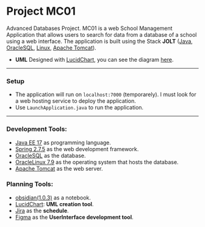 # Project MC01

Advanced Databases Project.
MC01 is a web  School Management Application that allows users to search for data from a database of a school using a web interface. The application is built using the Stack **JOLT** ([Java](https://www.oracle.com/java/technologies/javase/jdk17-archive-downloads.html), [OracleSQL](https://www.oracle.com/database/technologies/appdev/sql-developer.html), [Linux](https://www.oracle.com/linux/), [Apache Tomcat](https://tomcat.apache.org/)).
- **UML** Designed with [LucidChart](https://lucid.app/), you can see the diagram [here](https://lucid.app/lucidchart/e151864c-2d4a-4bcb-aab4-2fb80088c6a5/edit?viewport_loc=1305%2C392%2C963%2C1507%2CnzITqXaFRXv0&invitationId=inv_0e2e08d2-6bc3-427c-bc0e-e5b9ce386790).


----
### Setup
- The application will run on `localhost:7000` (temporarely). I must look for a web hosting service to deploy the application.
- Use `LaunchApplication.java` to run the application.


----
### Development Tools:
- [Java EE 17](https://www.oracle.com/java/technologies/javase/jdk17-archive-downloads.html) as programming language.
- [Spring 2.7.5](https://spring.io/) as the web development framework.
- [OracleSQL](https://www.oracle.com/database/technologies/appdev/sql-developer.html) as the database.
- [OracleLinux 7.9](https://www.oracle.com/linux/) as the operating system that hosts the database.
- [Apache Tomcat](https://tomcat.apache.org/) as the web server.


### Planning Tools:
- [obsidian(1.0.3)](https://obsidian.md/) as a notebook.
- [LucidChart](https://lucid.app/): **UML creation tool**.
- [Jira](https://www.atlassian.com/software/jira) as the **schedule**.
- [Figma](https://figma.com/) as the **UserInterface development tool**.
